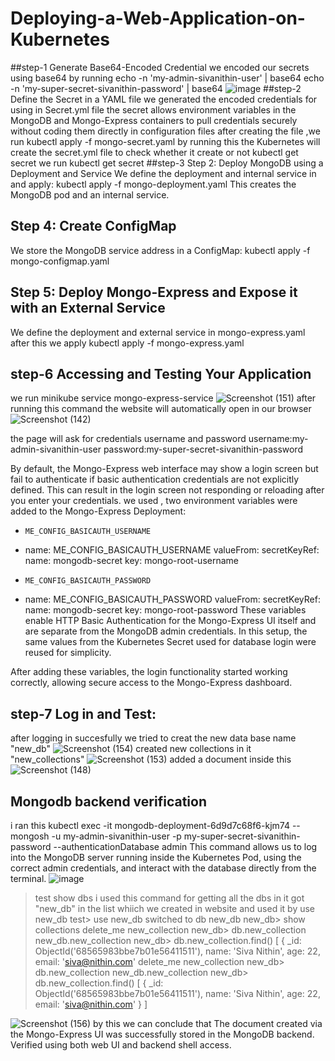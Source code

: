 # Deploying-a-Web-Application-on-Kubernetes
##step-1 Generate Base64-Encoded Credential
we encoded our secrets using base64 by running
echo -n 'my-admin-sivanithin-user' | base64
echo -n 'my-super-secret-sivanithin-password' | base64
![image](https://github.com/user-attachments/assets/f502dc68-fdc4-45af-bea0-6ee94d823c87)
##step-2 Define the Secret in a YAML file
we generated the encoded credentials for using in Secret.yml file
the secret allows environment variables in the MongoDB and Mongo-Express containers to pull credentials securely without coding them directly in configuration files
after creating the file ,we run kubectl apply -f mongo-secret.yaml
by running this the   Kubernetes will create the secret.yml file
to check whether it create or not kubectl get secret we run
kubectl get secret
##step-3 Step 2: Deploy MongoDB using a Deployment and Service
We define the deployment and internal service in and apply:
kubectl apply -f mongo-deployment.yaml
This creates the MongoDB pod and an internal service.
##  Step 4: Create ConfigMap
We store the MongoDB service address in a ConfigMap:
kubectl apply -f mongo-configmap.yaml
##  Step 5: Deploy Mongo-Express and Expose it with an External Service
We define the deployment and external service in mongo-express.yaml after this we apply 
kubectl apply -f mongo-express.yaml
## step-6 Accessing and Testing Your Application
we run minikube service mongo-express-service
![Screenshot (151)](https://github.com/user-attachments/assets/cc8e3d97-2d20-4b1c-bf79-e1b40c98db1d)
after running this command the website will automatically open  in our browser
![Screenshot (142)](https://github.com/user-attachments/assets/b13c0fe4-fdb6-4993-bafb-6e533fda5eb7)

the page will ask for credentials username and password 
username:my-admin-sivanithin-user
password:my-super-secret-sivanithin-password

By default, the Mongo-Express web interface may show a login screen but fail to authenticate if basic authentication credentials are not explicitly defined. This can result in the login screen not responding or reloading after you enter your credentials.
 we used , two environment variables were added to the Mongo-Express Deployment:

- `ME_CONFIG_BASICAUTH_USERNAME`  
- name: ME_CONFIG_BASICAUTH_USERNAME
          valueFrom:
            secretKeyRef:
              name: mongodb-secret
              key: mongo-root-username             
        
- `ME_CONFIG_BASICAUTH_PASSWORD`
- name: ME_CONFIG_BASICAUTH_PASSWORD
          valueFrom:
            secretKeyRef:
              name: mongodb-secret
              key: mongo-root-password
These variables enable HTTP Basic Authentication for the Mongo-Express UI itself and are separate from the MongoDB admin credentials. In this setup, the same values from the Kubernetes Secret used for database login were reused for simplicity.

After adding these variables, the login functionality started working correctly, allowing secure access to the Mongo-Express dashboard.

## step-7 Log in and Test:
after logging in succesfully we tried to creat the new data base name "new_db"
![Screenshot (154)](https://github.com/user-attachments/assets/f440b126-a46d-4ccb-9d99-375570ddc87c)
created new collections in it "new_collections"
![Screenshot (153)](https://github.com/user-attachments/assets/8e522c75-79bd-4311-815b-2d9ff907bf04)
added a document inside this
![Screenshot (148)](https://github.com/user-attachments/assets/44e3c3f0-7c7e-42f5-b7da-60df6fe8a4ad)

##  Mongodb backend verification
i ran this kubectl exec -it mongodb-deployment-6d9d7c68f6-kjm74 -- mongosh -u my-admin-sivanithin-user -p my-super-secret-sivanithin-password --authenticationDatabase admin
This command allows us to log into the MongoDB server running inside the Kubernetes Pod, using the correct admin credentials, and interact with the database directly from the terminal.
![image](https://github.com/user-attachments/assets/40b6eb01-1a4d-4e15-9dbb-56e2d1fc1c47)
>test show dbs 
i used this command for getting all the dbs in it 
got "new_db" in the list whiich we created in website and used it by use new_db
test> use new_db
switched to db new_db
new_db> show collections
delete_me
new_collection
new_db> db.new_collection
new_db.new_collection
new_db> db.new_collection.find()
[
  {
    _id: ObjectId('68565983bbe7b01e56411511'),
    name: 'Siva Nithin',
    age: 22,
    email: 'siva@nithin.com'
delete_me
new_collection
new_db> db.new_collection
new_db.new_collection
new_db> db.new_collection.find()
[
  {
    _id: ObjectId('68565983bbe7b01e56411511'),
    name: 'Siva Nithin',
    age: 22,
    email: 'siva@nithin.com'
  }
]

![Screenshot (156)](https://github.com/user-attachments/assets/41a1f843-db23-428a-816c-6740df4b218a)
by this we can conclude that 
The document created via the Mongo-Express UI was successfully stored in the MongoDB backend.
Verified using both web UI and backend shell access.
